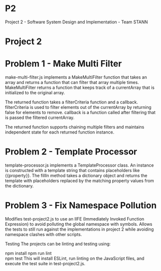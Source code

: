 # P2
Project 2 - Software System Design and Implementation - Team STANN

# Project 2



# Problem 1 - Make Multi Filter
make-multi-filter.js implements a MakeMultiFilter function that takes an array and returns a function that can filter that array multiple times. MakeMultiFilter returns a function that keeps track of a currentArray that is initialized to the original array.

The returned function takes a filterCriteria function and a callback. filterCriteria is used to filter elements out of the currentArray by returning false for elements to remove. callback is a function called after filtering that is passed the filtered currentArray.

The returned function supports chaining multiple filters and maintains independent state for each returned function instance.

# Problem 2 - Template Processor
template-processor.js implements a TemplateProcessor class. An instance is constructed with a template string that contains placeholders like {{property}}. The fillIn method takes a dictionary object and returns the template with placeholders replaced by the matching property values from the dictionary.

# Problem 3 - Fix Namespace Pollution
Modifies test-project2.js to use an IIFE (Immediately Invoked Function Expression) to avoid polluting the global namespace with symbols. Allows the tests to still run against the implementations in project 2 while avoiding namespace clashes with other scripts.

Testing
The projects can be linting and testing using:

npm install
npm run lint  
npm test
This will install ESLint, run linting on the JavaScript files, and execute the test suite in test-project2.js.
